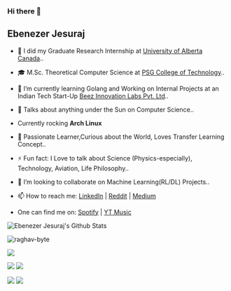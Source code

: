 ### Hi there 👋

## Ebenezer Jesuraj

- 🔭 I did my Graduate Research Internship at [University of Alberta Canada](https://www.ualberta.ca/)..
- 🎓 M.Sc. Theoretical Computer Science at [PSG College of Technology](https://www.psgtech.edu/)..
- 🌱 I’m currently learning Golang and Working on Internal Projects at an Indian Tech Start-Up [Beez Innovation Labs Pvt. Ltd](https://github.com/beezlabs-org)..
- 💬 Talks about anything under the Sun on Computer Science..
- Currently rocking **Arch Linux**
- 🤔 Passionate Learner,Curious about the World, Loves Transfer Learning Concept..
- ⚡ Fun fact: I Love to talk about Science (Physics-especially), Technology, Aviation, Life Philosophy..
- 👯 I’m looking to collaborate on Machine Learning(RL/DL) Projects..

- 📫 How to reach me: [LinkedIn](https://www.linkedin.com/in/ebenezerjesuraj/) |                       [Reddit](https://www.reddit.com/user/EbenezerJesuraj) | [Medium](https://medium.com/@ebenezerjesuraj)

- One can find me on: [Spotify](https://open.spotify.com/user/21oiy6zlfug443wfth6iifuyq?si=3136887e36c742da) | [YT Music](https://music.youtube.com/channel/UC1Hx21c2FHMqKzFoOH92UOA)

![Ebenezer Jesuraj's Github Stats](https://github-readme-stats.vercel.app/api?username=EbenezerJesuraj&show_icons=true&title_color=fff&icon_color=79ff97&text_color=9f9f9f&bg_color=151515)

<p align="left"> <img src="https://komarev.com/ghpvc/?username=EbenezerJesuraj" alt="raghav-byte" /> </p>


![](https://github-profile-summary-cards.vercel.app/api/cards/profile-details?username=EbenezerJesuraj&theme=solarized_dark) 

![](https://github-profile-summary-cards.vercel.app/api/cards/repos-per-language?username=EbenezerJesuraj&theme=solarized_dark)  ![](https://github-profile-summary-cards.vercel.app/api/cards/most-commit-language?username=EbenezerJesuraj&theme=solarized_dark) 

![](https://github-profile-summary-cards.vercel.app/api/cards/stats?username=EbenezerJesuraj&theme=solarized_dark)  ![](https://github-profile-summary-cards.vercel.app/api/cards/productive-time?username=EbenezerJesuraj&theme=solarized_dark) 

<!--
**EbenezerJesuraj/EbenezerJesuraj** is a ✨ _special_ ✨ repository because its `README.md` (this file) appears on your GitHub profile.

Here are some ideas to get you started:

- 😄 Pronouns: ...

-->

<!--
<a href="https://github.com/EbenezerJesuraj">
  <img align="center" width="49%" src="./header.svg" />
</a>

<br/>

<a href="https://github.com/EbenezerJesuraj">
  <img align="center" width="49%" src="./repositories.svg" />
</a>

<a href="https://github.com/EbenezerJesuraj">
  <img align="center" width="49%" src="./acti_comm.svg" />
</a>

<a href="https://github.com/EbenezerJesuraj">
  <img align="center" width="49%" src="./iso_calender.svg" />
</a>

<a href="https://github.com/EbenezerJesuraj">
    <img align="center" width="49%" src="./issue_pr_lang.svg" />
</a>

<a href="https://github.com/EbenezerJesuraj">
    <img align="center" width="49%" src="./lines-of-code.svg" />
</a>

<a href="https://github.com/EbenezerJesuraj">
  <img align="center" width="49%" src="./github-habits.svg" />
</a>

<a href="https://github.com/EbenezerJesuraj">
    <img align="center" width="49%" src="./achievements.svg" />
</a>

<a href="https://github.com/EbenezerJesuraj">
    <img align="center" width="49%" src="./contributions.svg" />
</a>

-->
